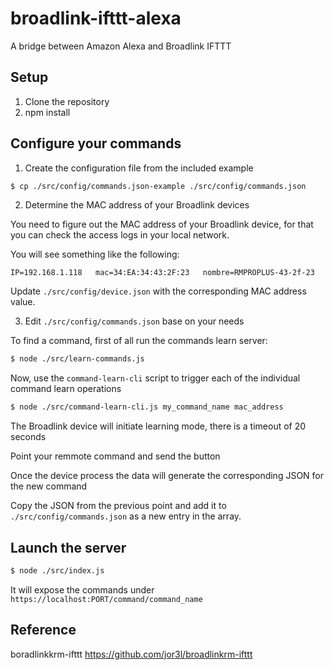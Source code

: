 # broadlink-ifttt-alexa

A bridge between Amazon Alexa and Broadlink IFTTT

## Setup

1. Clone the repository
2. npm install

## Configure your commands

1. Create the configuration file from the included example  

  ```bash
  $ cp ./src/config/commands.json-example ./src/config/commands.json
  ```

2. Determine the MAC address of your Broadlink devices  

  You need to figure out the MAC address of your Broadlink device, for that
  you can check the access logs in your local network.

  You will see something like the following:

  ```
  IP=192.168.1.118   mac=34:EA:34:43:2F:23   nombre=RMPROPLUS-43-2f-23
  ```

  Update `./src/config/device.json` with the corresponding MAC address value.

3. Edit `./src/config/commands.json` base on your needs  

  To find a command, first of all run the commands learn server:

  ```bash
  $ node ./src/learn-commands.js
  ```

  Now, use the `command-learn-cli` script to trigger each of the individual command learn operations

  ```bash
  $ node ./src/command-learn-cli.js my_command_name mac_address
  ```
  The Broadlink device will initiate learning mode, there is a timeout of 20 seconds

  Point your remmote command and send the button

  Once the device process the data will generate the corresponding JSON for the new command

  Copy the JSON from the previous point and add it to `./src/config/commands.json` as a new entry in the array.

## Launch the server

```bash
$ node ./src/index.js
```

It will expose the commands under `https://localhost:PORT/command/command_name`

## Reference

boradlinkkrm-ifttt
https://github.com/jor3l/broadlinkrm-ifttt
